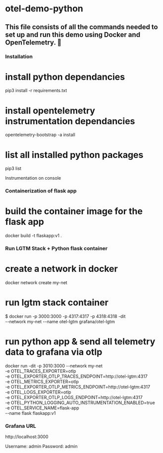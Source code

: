 # otel-demo-python

## This file consists of all the commands needed to set up and run this demo using Docker and OpenTelemetry. 🚀

### Installation

# install python dependancies
 pip3 install -r requirements.txt

# install opentelemetry instrumentation dependancies
 opentelemetry-bootstrap -a install

# list all installed python packages
  pip3 list







 Instrumentation on console



### Containerization of flask app

# build the container image for the flask app

 docker build -t flaskapp:v1 .




### Run LGTM Stack + Python flask container

# create a network in docker

docker network create my-net

# run lgtm stack container
$ docker run -p 3000:3000 -p 4317:4317 -p 4318:4318  -dit \
--network my-net --name otel-lgtm grafana/otel-lgtm

# run python app & send all telemetry data to grafana via otlp
  docker run -dit -p 3010:3000 --network my-net  \
-e OTEL_TRACES_EXPORTER=otlp \
-e OTEL_EXPORTER_OTLP_TRACES_ENDPOINT=http://otel-lgtm:4317 \
-e OTEL_METRICS_EXPORTER=otlp \
-e OTEL_EXPORTER_OTLP_METRICS_ENDPOINT=http://otel-lgtm:4317 \
-e OTEL_LOGS_EXPORTER=otlp \
-e OTEL_EXPORTER_OTLP_LOGS_ENDPOINT=http://otel-lgtm:4317 \
-e OTEL_PYTHON_LOGGING_AUTO_INSTRUMENTATION_ENABLED=true \
-e OTEL_SERVICE_NAME=flask-app \
--name flask  flaskapp:v1


### Grafana URL

http://localhost:3000

Username: admin
Password: admin
